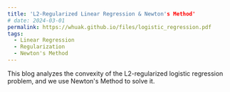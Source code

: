 ```yaml
---
title: 'L2-Regularized Linear Regression & Newton's Method'
# date: 2024-03-01
permalink: https://whuak.github.io/files/logistic_regression.pdf
tags:
  - Linear Regression
  - Regularization
  - Newton's Method
---
```

This blog analyzes the convexity of the L2-regularized logistic regression problem, and we use Newton's Method to solve it.